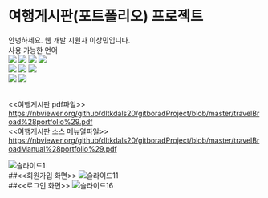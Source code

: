# 여행게시판(포트폴리오) 프로젝트
안녕하세요. 웹 개발 지원자 이상민입니다.<br>
사용 가능한 언어<br>
<img src="https://img.shields.io/badge/JAVA-007396?style=for-the-badge&logo=java&logoColor=white">
<img src="https://img.shields.io/badge/Spring-6DB33F?style=for-the-badge&logo=Spring&logoColor=white">
<img src="https://img.shields.io/badge/mysql-4479A1?style=for-the-badge&logo=mysql&logoColor=white">
<img src="https://img.shields.io/badge/javascript-F7DF1E?style=for-the-badge&logo=javascript&logoColor=black"><br>
<img src="https://img.shields.io/badge/html-E34F26?style=for-the-badge&logo=html5&logoColor=white">
<img src="https://img.shields.io/badge/css-1572B6?style=for-the-badge&logo=css3&logoColor=white">
<img src="https://img.shields.io/badge/bootstrap-7952B3?style=for-the-badge&logo=bootstrap&logoColor=white"><br>
<img src="https://img.shields.io/badge/jquery-0769AD?style=for-the-badge&logo=jquery&logoColor=white">
<img src="https://img.shields.io/badge/github-181717?style=for-the-badge&logo=github&logoColor=white">

<br><<여행게시판 pdf파일>>
<br>https://nbviewer.org/github/dltkdals20/gitboradProject/blob/master/travelBroad%28portfolio%29.pdf<br>
<<여행게시판 소스 메뉴얼파일>>
https://nbviewer.org/github/dltkdals20/gitboradProject/blob/master/travelBroadManual%28portfolio%29.pdf

![슬라이드1](https://user-images.githubusercontent.com/86944912/154213853-e000cfc4-6225-4ef9-bbab-67db15814585.JPG)<br>
##<<회원가입 화면>>
![슬라이드11](https://user-images.githubusercontent.com/86944912/154217867-3dfb15a7-9a59-48b0-b4cf-a25f3b4629bf.JPG)<br>
##<<로그인 화면>>
![슬라이드16](https://user-images.githubusercontent.com/86944912/154218346-f2ffd727-3c44-482d-9a1e-42c9d4ce22d5.JPG)
